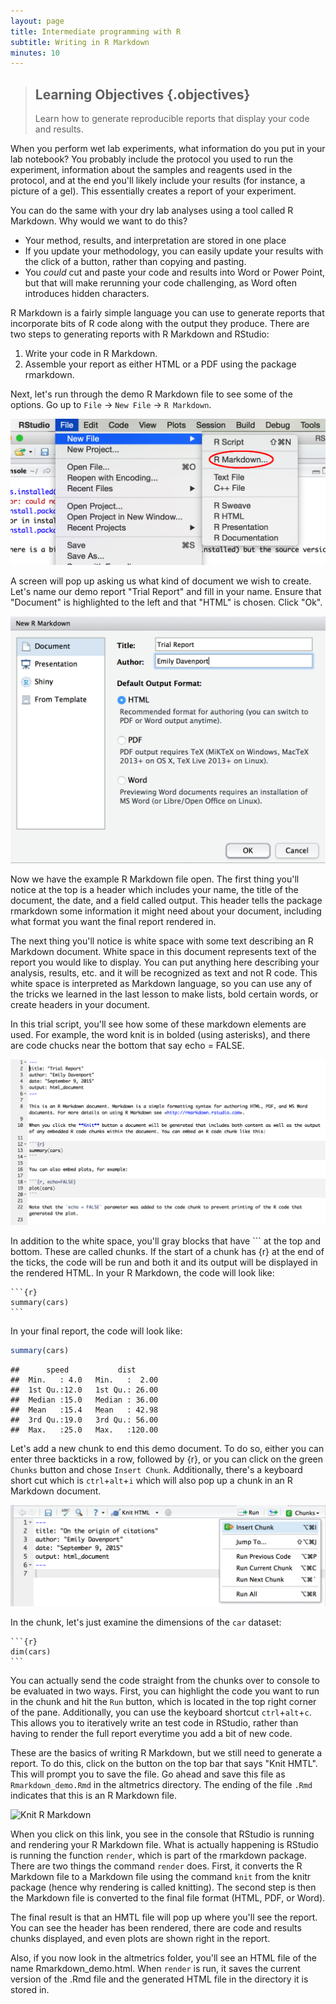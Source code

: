 ```yaml
---
layout: page
title: Intermediate programming with R
subtitle: Writing in R Markdown
minutes: 10
---
```


> ## Learning Objectives {.objectives}
> Learn how to generate reproducible reports that display your code and results. 

When you perform wet lab experiments, what information do you put in your lab notebook? 
You probably include the protocol you used to run the experiment, information about the samples and reagents used in the protocol, and at the end you'll likely include your results (for instance, a picture of a gel). 
This essentially creates a report of your experiment.  

You can do the same with your dry lab analyses using a tool called R Markdown. 
Why would we want to do this?  

*  Your method, results, and interpretation are stored in one place  
*  If you update your methodology, you can easily update your results with the click of a button, rather than copying and pasting.   
*  You _could_ cut and paste your code and results into Word or Power Point, but that will make rerunning your code challenging, as Word often introduces hidden characters.  

R Markdown is a fairly simple language you can use to generate reports that incorporate bits of R code along with the output they produce.
There are two steps to generating reports with R Markdown and RStudio:

1) Write your code in R Markdown.
2) Assemble your report as either HTML or a PDF using the package rmarkdown.  


Next, let's run through the demo R Markdown file to see some of the options.
Go up to `File` -> `New File` -> `R Markdown`. 

![Set up new R Markdown file](fig/start_rmarkdown_doc.png)


A screen will pop up asking us what kind of document we wish to create.
Let's name our demo report "Trial Report" and fill in your name.
Ensure that "Document" is highlighted to the left and that "HTML" is chosen.
Click "Ok".

![Choose HTML](fig/rmarkdown_document_info.png)

Now we have the example R Markdown file open. 
The first thing you'll notice at the top is a header which includes your name, the title of the document, the date, and a field called output. 
This header tells the package rmarkdown some information it might need about your document, including what format you want the final report rendered in. 

The next thing you'll notice is white space with some text describing an R Markdown document. 
White space in this document represents text of the report you would like to display. 
You can put anything here describing your analysis, results, etc. and it will be recognized as text and not R code.
This white space is interpreted as Markdown language, so you can use any of the tricks we learned in the last lesson to make lists, bold certain words, or create headers in your document. 

In this trial script, you'll see how some of these markdown elements are used. For example, the word knit is in bolded (using asterisks), and there are code chucks near the bottom that say echo = FALSE. 

![Demo R Markdown Document](fig/rmarkdown-demo-doc.png)

In addition to the white space, you'll gray blocks that have ``` at the top and bottom. 
These are called chunks. 
If the start of a chunk has {r} at the end of the ticks, the code will be run and both it and its output will be displayed in the rendered HTML.
In your R Markdown, the code will look like:

<pre><code>```{r}
summary(cars)
```</code></pre>

In your final report, the code will look like:


```r
summary(cars)
```

```
##      speed           dist       
##  Min.   : 4.0   Min.   :  2.00  
##  1st Qu.:12.0   1st Qu.: 26.00  
##  Median :15.0   Median : 36.00  
##  Mean   :15.4   Mean   : 42.98  
##  3rd Qu.:19.0   3rd Qu.: 56.00  
##  Max.   :25.0   Max.   :120.00
```



Let's add a new chunk to end this demo document. 
To do so, either you can enter three backticks in a row, followed by {r}, or you can click on the green `Chunks` button and chose `Insert Chunk`.
Additionally, there's a keyboard short cut which is `ctrl`+`alt`+`i` which will also pop up a chunk in an R Markdown document. 

![Insert Chunk](fig/insert-chunk.png)

In the chunk, let's just examine the dimensions of the `car` dataset:

<pre><code>```{r}
dim(cars)
```</code></pre>

You can actually send the code straight from the chunks over to console to be evaluated in two ways. 
First, you can highlight the code you want to run in the chunk and hit the `Run` button, which is located in the top right corner of the pane.
Additionally, you can use the keyboard shortcut `ctrl`+`alt`+`c`.
This allows you to iteratively write an test code in RStudio, rather than having to render the full report everytime you add a bit of new code.

These are the basics of writing R Markdown, but we still need to generate a report. 
To do this, click on the button on the top bar that says "Knit HMTL". 
This will prompt you to save the file. 
Go ahead and save this file as `Rmarkdown_demo.Rmd` in the altmetrics directory. 
The ending of the file `.Rmd` indicates that this is an R Markdown file. 

![Knit R Markdown](fig/knit_rmarkdown.png)

When you click on this link, you see in the console that RStudio is running and rendering your R Markdown file. 
What is actually happening is RStudio is running the function `render`, which is part of the rmarkdown package. 
There are two things the command `render` does. 
First, it converts the R Markdown file to a Markdown file using the command `knit` from the knitr package (hence why rendering is called knitting).
The second step is then the Markdown file is converted to the final file format (HTML, PDF, or Word).

The final result is that an HMTL file will pop up where you'll see the report. 
You can see the header has been rendered, there are code and results chunks displayed, and even plots are shown right in the report. 

Also, if you now look in the altmetrics folder, you'll see an HTML file of the name Rmarkdown_demo.html.
When `render` is run, it saves the current version of the .Rmd file and the generated HTML file in the directory it is stored in. 

